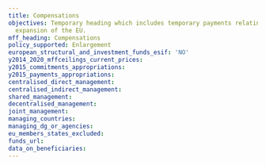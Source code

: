 ```yaml
---
title: Compensations
objectives: Temporary heading which includes temporary payments relating to the latest
  expansion of the EU.
mff_heading: Compensations
policy_supported: Enlargement
european_structural_and_investment_funds_esif: 'NO'
y2014_2020_mffceilings_current_prices: 
y2015_commitments_appropriations: 
y2015_payments_appropriations: 
centralised_direct_management: 
centralised_indirect_management: 
shared_management: 
decentralised_management: 
joint_management: 
managing_countries: 
managing_dg_or_agencies: 
eu_members_states_excluded: 
funds_url: 
data_on_beneficiaries: 
---
```

